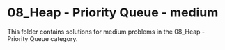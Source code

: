 # 08_Heap - Priority Queue - medium
This folder contains solutions for medium problems in the 08_Heap - Priority Queue category.
